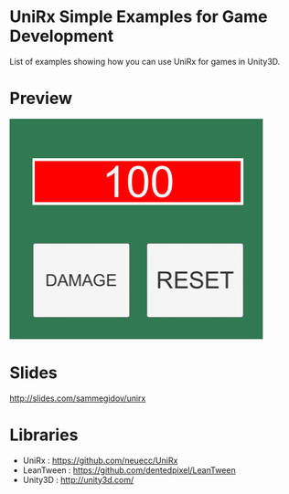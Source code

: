 # UniRx Simple Examples for Game Development

List of examples showing how you can use UniRx for games in Unity3D.

# Preview

![Screenshot](/Img/screencap.gif?raw=true "Optional Title")


# Slides

http://slides.com/sammegidov/unirx


# Libraries

- UniRx : https://github.com/neuecc/UniRx
- LeanTween : https://github.com/dentedpixel/LeanTween
- Unity3D : http://unity3d.com/
